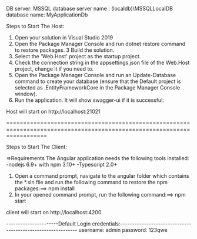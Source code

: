 

DB server: MSSQL
database server name : (localdb)\\MSSQLLocalDB
database name: MyApplicationDb

Steps to Start The Host:
1. Open your solution in Visual Studio 2019
2. Open the Package Manager Console and run dotnet restore command to restore packages.
3  Build the solution.
4. Select the 'Web.Host' project as the startup project.
5. Check the connection string in the appsettings.json file of the Web.Host project, change it if you need to.
6. Open the Package Manager Console and run an Update-Database command to create your database (ensure that the Default project is selected as .EntityFrameworkCore in the Package Manager Console window).
7. Run the application. It will show swagger-ui if it is successful:


Host will start on http://localhost:21021

========================================================================================================================

Steps to Start The Client:

=>Requirements
  The Angular application needs the following tools installed:
	-nodejs 6.9+ with npm 3.10+
	-Typescript 2.0+

1. Open a command prompt, navigate to the angular folder which contains the *.sln file and run the following command to restore the npm packages:==> npm install
2. In your opened command prompt, run the following command:==> npm start

client will start on http://localhost:4200

----------------------Default Login credentials:------------------------------------------------------------
username: admin
password: 123qwe


